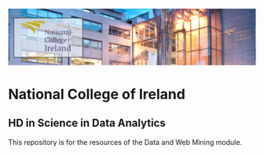 ![NCIbanner](/images/NCI_banner.jpg)

# National College of Ireland
## HD in Science in Data Analytics


This repository is for the resources of the Data and Web Mining module.

